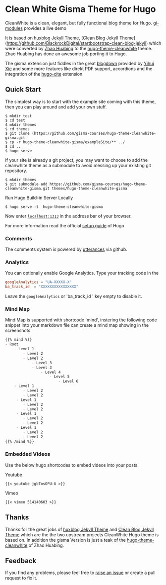 # Clean White Gisma Theme for Hugo

CleanWhite is a clean, elegant, but fully functional blog theme for Hugo. [gi-modules](https://gisma-courses.github.io/gi-modules) provides a live demo

It is based on [huxblog Jekyll Theme](https://github.com/Huxpro/huxpro.github.io), [Clean Blog Jekyll Theme] (https://github.com/BlackrockDigital/startbootstrap-clean-blog-jekyll) which were converted by [Zhao Huabing](https://github.com/zhaohuabing) to the [hugo-theme-cleanwhite](https://github.com/zhaohuabing/hugo-theme-cleanwhite) theme. Zhao Huabing has done an awesome job porting it to Hugo. 

The gisma extension just fiddles in the great [blogdown](https://github.com/rstudio/blogdown) provided by [Yihui Xie](https://github.com/yihui) and some more features like direkt PDF support, accordions and the integration of the [hugo-cite](https://github.com/loup-brun/hugo-cite) extension. 

## Quick Start

The simplest way is to start with the example site coming with this theme, then you can play around and add your own stuff.

```
$ mkdir test
$ cd test
$ mkdir themes
$ cd themes
$ git clone (https://github.com/gisma-courses/hugo-theme-cleanwhite-gisma.git
$ cp -r hugo-theme-cleanwhite-gisma/exampleSite/** ../
$ cd ..
$ hugo serve
```

If your site is already a git project, you may want to choose to add the cleanwhite theme as a submodule to avoid messing up your existing git repository.

```
$ mkdir themes
$ git submodule add https://github.com/gisma-courses/hugo-theme-cleanwhite-gisma.git themes/hugo-theme-cleanwhite-gisma
```
Run  Hugo Build-in Server Locally

```
$ hugo serve -t  hugo-theme-cleanwhite-gisma
```
Now enter [`localhost:1313`](http://localhost:1313) in the address bar of your browser.

For more information read the official [setup guide](https://gohugo.io/overview/installing/) of Hugo

### Comments
The comments system is powered by [utterances](https://utteranc.es/) via github. 

### Analytics

You can optionally enable Google Analytics. Type your tracking code in the

```toml
googleAnalytics = "UA-XXXXX-X"
ba_track_id  = "XXXXXXXXXXXXXXXX"
```
Leave the `googleAnalytics`  or 'ba_track_id ' key empty to disable it.

### Mind Map

Mind Map is supported with shortcode 'mind', instering the following code snippet into  your markdown file can create a mind map showing in the screenshots.

```markdown
{{% mind %}}
- Root
    - Level 1
        - Level 2
        - Level 2
            - Level 3
            - Level 3
                - Level 4
                    - Level 5
                        - Level 6
    - Level 1
        - Level 2
        - Level 2
     - Level 1
        - Level 2
        - Level 2
     - Level 1
        - Level 2
        - Level 2
     - Level 1
        - Level 2
        - Level 2
{{% /mind %}}
```

### Embedded Videos

Use the below hugo shortcodes to embed videos into your posts.

Youtube
```
{{< youtube jgbTosOPU-U >}}
```

Vimeo
```
{{< vimeo 514140603 >}}
```

## Thanks
Thanks for the great jobs of [huxblog Jekyll Theme](https://github.com/Huxpro/huxpro.github.io) and [Clean Blog Jekyll Theme](https://github.com/BlackrockDigital/startbootstrap-clean-blog-jekyll) which are the the two upstream projects CleanWhite Hugo theme is based on. In addition the gisma Version is just a teak of the [hugo-theme-cleanwhite](https://github.com/zhaohuabing) of Zhao Huabing.

## Feedback
If you find any problems, please feel free to [raise an issue](https://gisma-courses.github.io/hugo-theme-cleanwhite-gisma/issues/new) or create a pull request to fix it.


